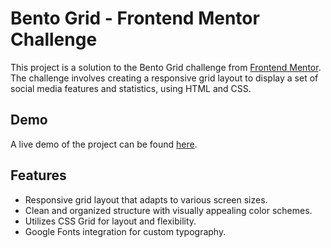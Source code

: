 # Bento Grid - Frontend Mentor Challenge

This project is a solution to the Bento Grid challenge from [Frontend Mentor](https://www.frontendmentor.io). The challenge involves creating a responsive grid layout to display a set of social media features and statistics, using HTML and CSS.

## Demo

A live demo of the project can be found [here](https://coruscating-melba-37311d.netlify.app/).

## Features

 - Responsive grid layout that adapts to various screen sizes.
 - Clean and organized structure with visually appealing color schemes.
 - Utilizes CSS Grid for layout and flexibility.
 - Google Fonts integration for custom typography.
